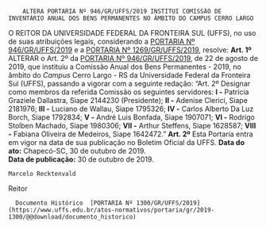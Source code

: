         ALTERA PORTARIA Nº 946/GR/UFFS/2019 INSTITUI COMISSÃO DE INVENTÁRIO ANUAL DOS BENS PERMANENTES NO ÂMBITO DO CAMPUS CERRO LARGO  

 O REITOR DA UNIVERSIDADE FEDERAL DA FRONTEIRA SUL (UFFS), no uso de suas atribuições legais, considerando a [PORTARIA Nº 946/GR/UFFS/2019](https://www.uffs.edu.br/atos-normativos/portaria/gr/2019-0946) e a [PORTARIA Nº 1269/GR/UFFS/2019](https://www.uffs.edu.br/atos-normativos/portaria/gr/2019-1269), resolve:   **Art. 1º**  ALTERAR o Art. 2º da [PORTARIA Nº 946/GR/UFFS/2019](https://www.uffs.edu.br/atos-normativos/portaria/gr/2019-0946), de 22 de agosto de 2019, que instituiu a Comissão Anual dos Bens Permanentes - 2019, no âmbito do *Campus*  Cerro Largo - RS da Universidade Federal da Fronteira Sul (UFFS), passando a vigorar com a seguinte redação: “Art. 2º Designar como membros da referida Comissão os seguintes servidores: **I -**  Patrícia Graziele Dallastra, Siape 2144230 (Presidente); **II -**  Adenise Clerici, Siape 2181976; **III -**  Luciano de Wallau, Siape 1795326; **IV -**  Carlos Alberto Da Luz Borch, Siape 1792834; **V -**  André Luis Bonfada, Siape 1907071; **VI -**  Rodrigo Stolben Machado, Siape 1980306; **VII -**  Arthur Steffens, Siape 1628587; **VIII -**  Fabiana Oliveira de Medeiros, Siape 1642472.”   **Art. 2º**  Esta Portaria entra em vigor na data de sua publicação no Boletim Oficial da UFFS.        **Data do ato:** Chapecó-SC, 30 de outubro de 2019.   
 **Data de publicação:**  30 de outubro de 2019. 

    Marcelo Recktenvald   
 Reitor 

      Documento Histórico  [PORTARIA Nº 1300/GR/UFFS/2019](https://www.uffs.edu.br/atos-normativos/portaria/gr/2019-1300/@@download/documento_historico)     
      